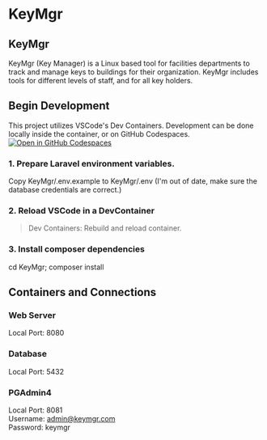 # KeyMgr
## KeyMgr
KeyMgr (Key Manager) is a Linux based tool for facilities departments to track and manage keys to buildings for their organization. KeyMgr includes tools for different levels of staff, and for all key holders.
## Begin Development
This project utilizes VSCode's Dev Containers. Development can be done locally inside the container, or on GitHub Codespaces.  
[![Open in GitHub Codespaces](https://github.com/codespaces/badge.svg)](https://codespaces.new/zacha423/KeyMgr)

### 1. Prepare Laravel environment variables.
Copy KeyMgr/.env.example to KeyMgr/.env
(I'm out of date, make sure the database credentials are correct.)
### 2. Reload VSCode in a DevContainer
>Dev Containers: Rebuild and reload container.
### 3. Install composer dependencies
cd KeyMgr; composer install

## Containers and Connections
### Web Server 
Local Port: 8080  
### Database
Local Port: 5432  
### PGAdmin4
Local Port: 8081  
Username: admin@keymgr.com  
Password: keymgr  



